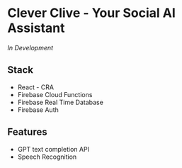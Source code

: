 # Clever Clive - Your Social AI Assistant

*In Development*

## Stack

* React - CRA
* Firebase Cloud Functions
* Firebase Real Time Database
* Firebase Auth

## Features

* GPT text completion API
* Speech Recognition


